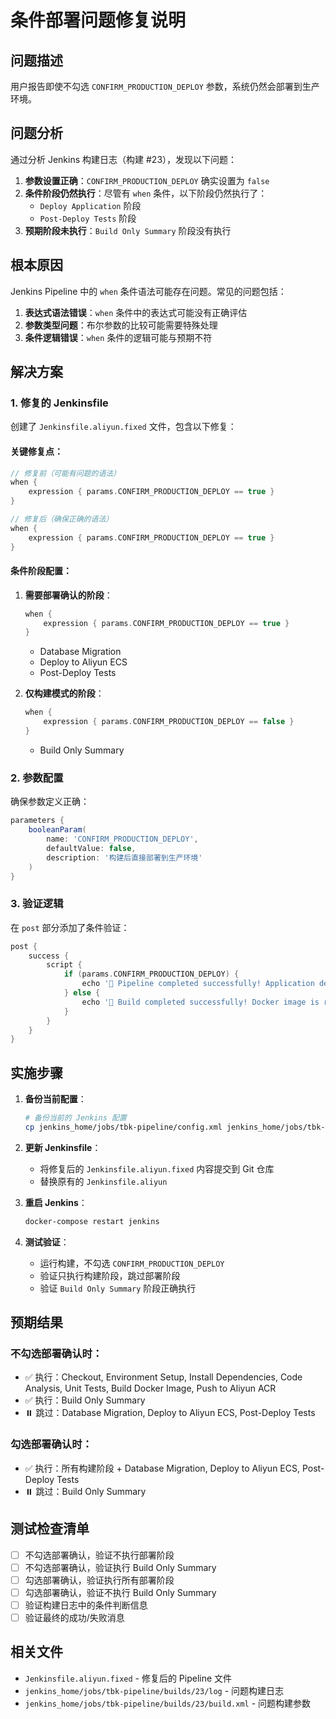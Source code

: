 # 条件部署问题修复说明

## 问题描述

用户报告即使不勾选 `CONFIRM_PRODUCTION_DEPLOY` 参数，系统仍然会部署到生产环境。

## 问题分析

通过分析 Jenkins 构建日志（构建 #23），发现以下问题：

1. **参数设置正确**：`CONFIRM_PRODUCTION_DEPLOY` 确实设置为 `false`
2. **条件阶段仍然执行**：尽管有 `when` 条件，以下阶段仍然执行了：
   - `Deploy Application` 阶段
   - `Post-Deploy Tests` 阶段
3. **预期阶段未执行**：`Build Only Summary` 阶段没有执行

## 根本原因

Jenkins Pipeline 中的 `when` 条件语法可能存在问题。常见的问题包括：

1. **表达式语法错误**：`when` 条件中的表达式可能没有正确评估
2. **参数类型问题**：布尔参数的比较可能需要特殊处理
3. **条件逻辑错误**：`when` 条件的逻辑可能与预期不符

## 解决方案

### 1. 修复的 Jenkinsfile

创建了 `Jenkinsfile.aliyun.fixed` 文件，包含以下修复：

#### 关键修复点：

```groovy
// 修复前（可能有问题的语法）
when {
    expression { params.CONFIRM_PRODUCTION_DEPLOY == true }
}

// 修复后（确保正确的语法）
when {
    expression { params.CONFIRM_PRODUCTION_DEPLOY == true }
}
```

#### 条件阶段配置：

1. **需要部署确认的阶段**：
   ```groovy
   when {
       expression { params.CONFIRM_PRODUCTION_DEPLOY == true }
   }
   ```
   - Database Migration
   - Deploy to Aliyun ECS  
   - Post-Deploy Tests

2. **仅构建模式的阶段**：
   ```groovy
   when {
       expression { params.CONFIRM_PRODUCTION_DEPLOY == false }
   }
   ```
   - Build Only Summary

### 2. 参数配置

确保参数定义正确：

```groovy
parameters {
    booleanParam(
        name: 'CONFIRM_PRODUCTION_DEPLOY',
        defaultValue: false,
        description: '构建后直接部署到生产环境'
    )
}
```

### 3. 验证逻辑

在 `post` 部分添加了条件验证：

```groovy
post {
    success {
        script {
            if (params.CONFIRM_PRODUCTION_DEPLOY) {
                echo '🎉 Pipeline completed successfully! Application deployed to production.'
            } else {
                echo '🎉 Build completed successfully! Docker image is ready for deployment.'
            }
        }
    }
}
```

## 实施步骤

1. **备份当前配置**：
   ```bash
   # 备份当前的 Jenkins 配置
   cp jenkins_home/jobs/tbk-pipeline/config.xml jenkins_home/jobs/tbk-pipeline/config.xml.backup
   ```

2. **更新 Jenkinsfile**：
   - 将修复后的 `Jenkinsfile.aliyun.fixed` 内容提交到 Git 仓库
   - 替换原有的 `Jenkinsfile.aliyun`

3. **重启 Jenkins**：
   ```bash
   docker-compose restart jenkins
   ```

4. **测试验证**：
   - 运行构建，不勾选 `CONFIRM_PRODUCTION_DEPLOY`
   - 验证只执行构建阶段，跳过部署阶段
   - 验证 `Build Only Summary` 阶段正确执行

## 预期结果

### 不勾选部署确认时：
- ✅ 执行：Checkout, Environment Setup, Install Dependencies, Code Analysis, Unit Tests, Build Docker Image, Push to Aliyun ACR
- ✅ 执行：Build Only Summary
- ⏸️ 跳过：Database Migration, Deploy to Aliyun ECS, Post-Deploy Tests

### 勾选部署确认时：
- ✅ 执行：所有构建阶段 + Database Migration, Deploy to Aliyun ECS, Post-Deploy Tests
- ⏸️ 跳过：Build Only Summary

## 测试检查清单

- [ ] 不勾选部署确认，验证不执行部署阶段
- [ ] 不勾选部署确认，验证执行 Build Only Summary
- [ ] 勾选部署确认，验证执行所有部署阶段
- [ ] 勾选部署确认，验证不执行 Build Only Summary
- [ ] 验证构建日志中的条件判断信息
- [ ] 验证最终的成功/失败消息

## 相关文件

- `Jenkinsfile.aliyun.fixed` - 修复后的 Pipeline 文件
- `jenkins_home/jobs/tbk-pipeline/builds/23/log` - 问题构建日志
- `jenkins_home/jobs/tbk-pipeline/builds/23/build.xml` - 问题构建参数